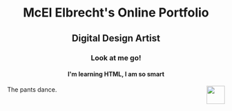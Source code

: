 <center><h1>McEl Elbrecht's Online Portfolio</h1></center>

<center><h2>Digital Design Artist</h2></center>

<center><h3>Look at me go!</h3></center>
<center><h4>I'm learning HTML, I am so smart</h4></center>



<p><img src="https://media.giphy.com/media/csWKUcszmgFTMt3CI0/giphy.gif" style="float:right;width:42px;height:42px;">
The pants dance.</p>
